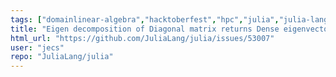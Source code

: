 ```yaml
---
tags: ["domainlinear-algebra","hacktoberfest","hpc","julia","julia-language","julialang","machine-learning","numerical","programming-language","science","scientific"]
title: "Eigen decomposition of Diagonal matrix returns Dense eigenvectors"
html_url: "https://github.com/JuliaLang/julia/issues/53007"
user: "jecs"
repo: "JuliaLang/julia"
---
```


